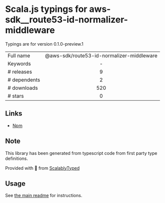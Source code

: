 
# Scala.js typings for aws-sdk__route53-id-normalizer-middleware

Typings are for version 0.1.0-preview.1



|                    |                 |
| ------------------ | :-------------: |
| Full name          | @aws-sdk/route53-id-normalizer-middleware |
| Keywords           | - |
| # releases         | 9 |
| # dependents       | 2 |
| # downloads        | 520 |
| # stars            | 0 |

## Links
- [Npm](https://www.npmjs.com/package/%40aws-sdk%2Froute53-id-normalizer-middleware)
    


## Note
This library has been generated from typescript code from first party type definitions.

Provided with :purple_heart: from [ScalablyTyped](https://github.com/oyvindberg/ScalablyTyped)

## Usage
See [the main readme](../../readme.md) for instructions.


